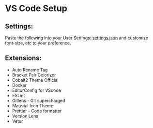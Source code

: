 # VS Code Setup

## Settings:

Paste the following into your User Settings: [settings.json](./settings.json) and customize font-size, etc to your preference.

## Extensions:
- Auto Rename Tag
- Bracket Pair Colorizer
- Cobalt2 Theme Official
- Docker
- EditorConfig for VScode
- ESLint
- Gitlens - Git supercharged
- Material Icon Theme
- Prettier - Code formatter
- Version Lens
- Vetur